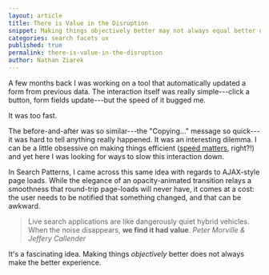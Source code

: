 ```yaml
---
layout: article
title: There is Value in the Disruption
snippet: Making things objectively better may not always equal better usability.
categories: search facets ux
published: true
permalink: there-is-value-in-the-disruption
author: Nathan Ziarek
---
```


A few months back I was working on a tool that automatically updated a form from previous data. The interaction itself was really simple---click a button, form fields update---but the speed of it bugged me. 

It was too fast. 

The before-and-after was so similar---the "Copying..." message so quick---it was hard to tell anything really happened. It was an interesting dilemma. I can be a little obsessive on making things efficient ([speed matters][1], right?!) and yet here I was looking for ways to slow this interaction down.

In Search Patterns, I came across this same idea with regards to AJAX-style page loads. While the elegance of an opacity-animated transition relays a smoothness that round-trip page-loads will never have, it comes at a cost: the user needs to be notified that something changed, and that can be awkward.

> Live search applications are like dangerously quiet hybrid vehicles. 
> When the noise disappears, **we find it had value**.
> <cite>Peter Morville &amp; Jeffery Callender</cite>

It's a fascinating idea. Making things *objectively* better does not always make the better experience.

[1]: /speed-matters
